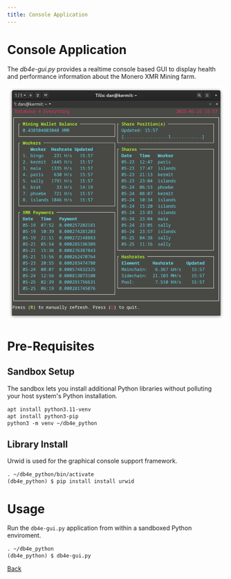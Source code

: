 ```yaml
---
title: Console Application
---
```


# Console Application

The *db4e-gui.py* provides a realtime console based GUI to display health and performance information about the Monero XMR Mining farm.

![Screenshot of db4e-gui.py](/assets/images/db4e-gui.png)

# Pre-Requisites

## Sandbox Setup

The sandbox lets you install additional Python libraries without polluting your host system's Python installation.

```
apt install python3.11-venv
apt install python3-pip
python3 -m venv ~/db4e_python
```

## Library Install

Urwid is used for the graphical console support framework.
```
. ~/db4e_python/bin/activate
(db4e_python) $ pip install install urwid
```

# Usage

Run the `db4e-gui.py` application from within a sandboxed Python enviroment.

```
. ~/db4e_python
(db4e_python) $ db4e-gui.py
```

[Back](/)







